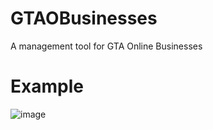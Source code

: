 # GTAOBusinesses
A management tool for GTA Online Businesses
# Example
![image](https://user-images.githubusercontent.com/43996495/163074015-389d35e8-c866-40bc-982e-67c8d69909be.png)
